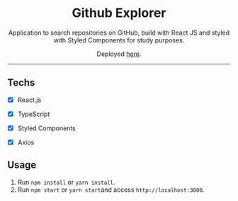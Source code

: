 <h1 align="center">
Github Explorer
</h1>

<p align="center">Application to search repositories on GitHub, build with React JS and styled with Styled Components for study purposes.</p>
<p align="center">Deployed <a href="https://rafael-aguiar-github-explorer.netlify.app/">here</a>.</p>


<hr>

## Techs

- [x] React.js
- [x] TypeScript
- [x] Styled Components
- [x] Axios



## Usage

1. Run `npm install` or `yarn install`.<br />
2. Run `npm start` or `yarn start`and access `http://localhost:3000`.<br />
